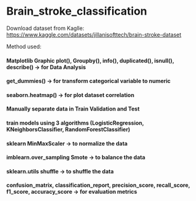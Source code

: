 # Brain_stroke_classification

Download dataset from Kaglle: https://www.kaggle.com/datasets/jillanisofttech/brain-stroke-dataset

Method used:

#### Matplotlib Graphic plot(), Groupby(), info(), duplicated(), isnull(), describe() -> for Data Analysis

#### get_dummies() -> for transform categorical variable to numeric

#### seaborn.heatmap() -> for plot dataset correlation

#### Manually separate data in Train Validation and Test 

#### train models using 3 algorithms (LogisticRegression, KNeighborsClassifier, RandomForestClassifier)

#### sklearn MinMaxScaler -> to normalize the data

#### imblearn.over_sampling Smote -> to balance the data

#### sklearn.utils shuffle -> to shuffle the data

#### confusion_matrix, classification_report, precision_score, recall_score, f1_score, accuracy_score -> for evaluation metrics
